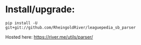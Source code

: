 # Install/upgrade:
```
pip install -U git+git://github.com/RheingoldRiver/leaguepedia_sb_parser
```

Hosted here: https://river.me/utils/parser/